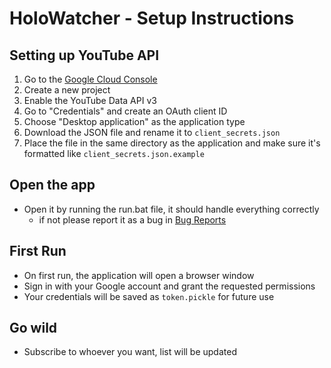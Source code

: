 # HoloWatcher - Setup Instructions

## Setting up YouTube API

1. Go to the [Google Cloud Console](https://console.cloud.google.com/)
2. Create a new project
3. Enable the YouTube Data API v3
4. Go to "Credentials" and create an OAuth client ID
5. Choose "Desktop application" as the application type
6. Download the JSON file and rename it to `client_secrets.json`
7. Place the file in the same directory as the application and make sure it's formatted like `client_secrets.json.example`

## Open the app
- Open it by running the run.bat file, it should handle everything correctly
    - if not please report it as a bug in [Bug Reports](https://github.com/SanzoVP/HoloWatcher/issues)

## First Run

- On first run, the application will open a browser window
- Sign in with your Google account and grant the requested permissions
- Your credentials will be saved as `token.pickle` for future use

## Go wild
- Subscribe to whoever you want, list will be updated